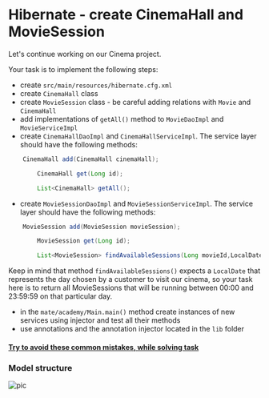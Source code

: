 # Hibernate - create CinemaHall and MovieSession

Let's continue working on our Cinema project.

Your task is to implement the following steps:

- create `src/main/resources/hibernate.cfg.xml`
- create `CinemaHall` class
- create `MovieSession` class - be careful adding relations with `Movie` and `CinemaHall`
- add implementations of `getAll()` method to `MovieDaoImpl` and `MovieServiceImpl`
- create `CinemaHallDaoImpl` and `CinemaHallServiceImpl`. The service layer should have the
  following methods:

```java
    CinemaHall add(CinemaHall cinemaHall);

        CinemaHall get(Long id);

        List<CinemaHall> getAll();
```

- create `MovieSessionDaoImpl` and `MovieSessionServiceImpl`. The service layer should have the
  following methods:

```java
    MovieSession add(MovieSession movieSession);

        MovieSession get(Long id);

        List<MovieSession> findAvailableSessions(Long movieId,LocalDate date);
```

Keep in mind that method `findAvailableSessions()` expects a `LocalDate` that represents the day
chosen by a customer to visit our cinema, so your task here is to return all MovieSessions that will
be running between 00:00 and 23:59:59 on that particular day.

- in the `mate/academy/Main.main()` method create instances of new services using injector and test
  all their methods
- use annotations and the annotation injector located in the `lib` folder

#### [Try to avoid these common mistakes, while solving task](https://mate-academy.github.io/jv-program-common-mistakes/hibernate/add-movie-session/add_movie_session_checklist)

### Model structure

![pic](Hibernate_Cinema_Uml.png)
